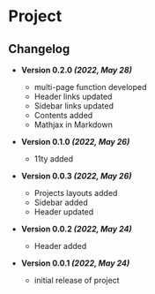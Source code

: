 # Project

## Changelog

- **Version 0.2.0 _(2022, May 28)_**

  - multi-page function developed
  - Header links updated
  - Sidebar links updated
  - Contents added
  - Mathjax in Markdown

- **Version 0.1.0 _(2022, May 26)_**

  - 11ty added

- **Version 0.0.3 _(2022, May 26)_**

  - Projects layouts added
  - Sidebar added
  - Header updated

- **Version 0.0.2 _(2022, May 24)_**

  - Header added

- **Version 0.0.1 _(2022, May 24)_**

  - initial release of project
